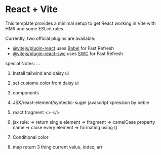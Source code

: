 # React + Vite

This template provides a minimal setup to get React working in Vite with HMR and some ESLint rules.

Currently, two official plugins are available:

- [@vitejs/plugin-react](https://github.com/vitejs/vite-plugin-react/blob/main/packages/plugin-react/README.md) uses [Babel](https://babeljs.io/) for Fast Refresh
- [@vitejs/plugin-react-swc](https://github.com/vitejs/vite-plugin-react-swc) uses [SWC](https://swc.rs/) for Fast Refresh


special Notes:
...
1. Install tailwind and daisy ui
2. set custome color from daisy ui
3. components
4. JSX/react-element/syntectic-suger javascript xpression by beble
5. react fragment <> </> 
6. jsx rule: => return single element => fragment => camelCase property name => close every element => formating using ()



7. Conditional color
8. map return 3 thing current value, index, arr
